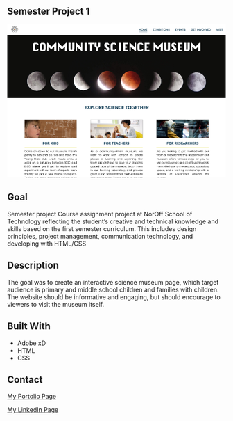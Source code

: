## Semester Project 1

![Semester project website](https://github.com/anasommer/portfolio/blob/main/img/semester1.png)

## Goal

Semester project Course assignment project at NorOff School of Technology reflecting the student’s creative and technical knowledge and skills based on the first semester curriculum. This includes design principles, project management, communication technology, and developing with HTML/CSS

## Description

The goal was to create an interactive science museum page, which target audience is primary and middle school children and families with children. The website should be informative and engaging, but should encourage to viewers to visit the museum itself.

## Built With

- Adobe xD
- HTML
- CSS

## Contact

[My Portolio Page](https://www.anasommer.com/)

[My LinkedIn Page](https://www.linkedin.com/in/anastassia-sommer-146409235/)
